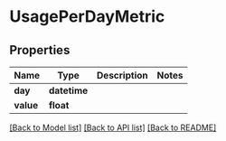 # UsagePerDayMetric

## Properties
Name | Type | Description | Notes
------------ | ------------- | ------------- | -------------
**day** | **datetime** |  | 
**value** | **float** |  | 

[[Back to Model list]](../README.md#documentation-for-models) [[Back to API list]](../README.md#documentation-for-api-endpoints) [[Back to README]](../README.md)


